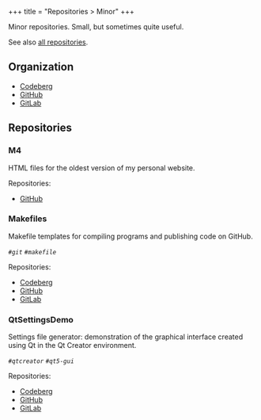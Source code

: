 +++
title = "Repositories > Minor"
+++

Minor repositories. Small, but sometimes quite useful.

See also [all repositories](@/notes/Repositories/_index.md).

## Organization

- [Codeberg](https://codeberg.org/paveloom-m)
- [GitHub](https://github.com/paveloom-m)
- [GitLab](https://gitlab.com/paveloom-g/minor)

## Repositories

### M4

HTML files for the oldest version of my personal website.

Repositories:

- [GitHub](https://github.com/paveloom-m/M4)

### Makefiles

Makefile templates for compiling programs and publishing code on GitHub.

*`#git` `#makefile`*

Repositories:

- [Codeberg](https://codeberg.org/paveloom-m/Makefiles)
- [GitHub](https://github.com/paveloom-m/Makefiles)
- [GitLab](https://gitlab.com/paveloom-g/minor/Makefiles)

### QtSettingsDemo

Settings file generator: demonstration of the graphical interface created using Qt in the Qt Creator environment.

*`#qtcreator` `#qt5-gui`*

Repositories:

- [Codeberg](https://codeberg.org/paveloom-m/QtSettingsDemo)
- [GitHub](https://github.com/paveloom-m/QtSettingsDemo)
- [GitLab](https://gitlab.com/paveloom-g/minor/QtSettingsDemo)
